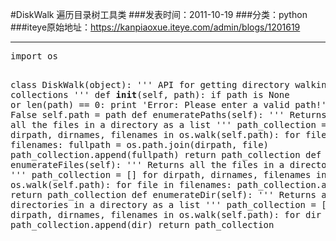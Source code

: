 #DiskWalk 遍历目录树工具类
###发表时间：2011-10-19
###分类：python
###iteye原始地址：<a href="https://kanpiaoxue.iteye.com/admin/blogs/1201619" target="_blank">https://kanpiaoxue.iteye.com/admin/blogs/1201619</a>

---

<p> </p>
<pre name="code" class="python">import os

class DiskWalk(object):
    '''
    API for getting directory walking collections
    '''
    def __init__(self, path):
        if path is None or len(path) == 0:
            print 'Error: Please enter a valid path!'
            return False
        self.path = path
    def enumeratePaths(self):
        '''
        Returns the path to all the files in a directory as a list
        '''
        path_collection = []
        for dirpath, dirnames, filenames in os.walk(self.path):
            for file in filenames:
                fullpath = os.path.join(dirpath, file)
                path_collection.append(fullpath)
        return path_collection
    def enumerateFiles(self):
        '''
        Returns all the files in a directory as a list
        '''
        path_collection = []
        for dirpath, dirnames, filenames in os.walk(self.path):
            for file in filenames:
                path_collection.append(file)
        return path_collection
    def enumerateDir(self):
        '''
        Returns all the directories in a directory as a list
        '''
        path_collection = []
        for dirpath, dirnames, filenames in os.walk(self.path):
            for dir in dirnames:
                path_collection.append(dir)
        return path_collection
</pre>
